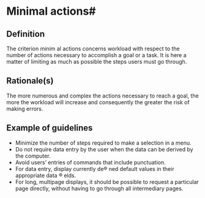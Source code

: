 # Minimal actions#

## Definition

The criterion minim al actions concerns workload with respect to the number of actions necessary to accomplish a goal or a task. It is here a matter of limiting as much as possible the steps users must go through.

## Rationale(s)

The more numerous and complex the actions necessary to reach a goal, the more the workload will increase and consequently the greater the risk of making errors.

## Example of guidelines
* Minimize the number of steps required to make a selection in a menu.
* Do not require data entry by the user when the data can be derived by the computer.
* Avoid users’ entries of commands that include punctuation.
* For data entry, display currently de® ned default values in their appropriate data ® elds.
* For long, multipage displays, it should be possible to request a particular page directly, without having to go through all intermediary pages.